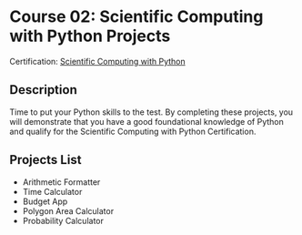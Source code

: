 # Course 02: Scientific Computing with Python Projects

Certification: [Scientific Computing with Python](https://www.freecodecamp.org/learn/scientific-computing-with-python)

## Description

Time to put your Python skills to the test. By completing these projects, you will demonstrate that you have a good foundational knowledge of Python and qualify for the Scientific Computing with Python Certification.

## Projects List

- Arithmetic Formatter
- Time Calculator
- Budget App
- Polygon Area Calculator
- Probability Calculator

